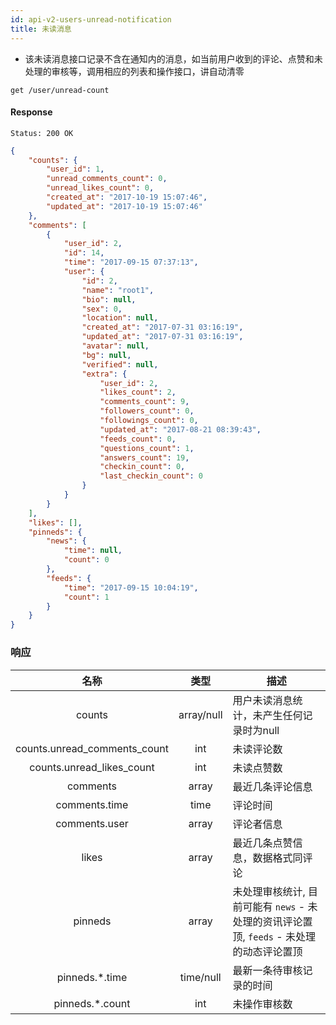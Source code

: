 ```yaml
---
id: api-v2-users-unread-notification
title: 未读消息
---
```


- 该未读消息接口记录不含在通知内的消息，如当前用户收到的评论、点赞和未处理的审核等，调用相应的列表和操作接口，讲自动清零

```
get /user/unread-count
```

#### Response

```
Status: 200 OK
```
```json
{
    "counts": {
        "user_id": 1,
        "unread_comments_count": 0,
        "unread_likes_count": 0,
        "created_at": "2017-10-19 15:07:46",
        "updated_at": "2017-10-19 15:07:46"
    },
    "comments": [
        {
            "user_id": 2,
            "id": 14,
            "time": "2017-09-15 07:37:13",
            "user": {
                "id": 2,
                "name": "root1",
                "bio": null,
                "sex": 0,
                "location": null,
                "created_at": "2017-07-31 03:16:19",
                "updated_at": "2017-07-31 03:16:19",
                "avatar": null,
                "bg": null,
                "verified": null,
                "extra": {
                    "user_id": 2,
                    "likes_count": 2,
                    "comments_count": 9,
                    "followers_count": 0,
                    "followings_count": 0,
                    "updated_at": "2017-08-21 08:39:43",
                    "feeds_count": 0,
                    "questions_count": 1,
                    "answers_count": 19,
                    "checkin_count": 0,
                    "last_checkin_count": 0
                }
            }
        }
    ],
    "likes": [],
    "pinneds": {
        "news": {
            "time": null,
            "count": 0
        },
        "feeds": {
            "time": "2017-09-15 10:04:19",
            "count": 1
        }
    }
}
```

### 响应

| 名称 | 类型 | 描述 |
|:----:|:----:|----|
| counts | array/null | 用户未读消息统计，未产生任何记录时为null |
| counts.unread_comments_count | int | 未读评论数 |
| counts.unread_likes_count | int | 未读点赞数 |
| comments | array | 最近几条评论信息 |
| comments.time | time | 评论时间 |
| comments.user | array | 评论者信息 |
| likes | array | 最近几条点赞信息，数据格式同评论 |
| pinneds | array | 未处理审核统计, 目前可能有 `news` - 未处理的资讯评论置顶, `feeds` - 未处理的动态评论置顶 |
| pinneds.*.time | time/null | 最新一条待审核记录的时间 |
| pinneds.*.count | int | 未操作审核数 |
